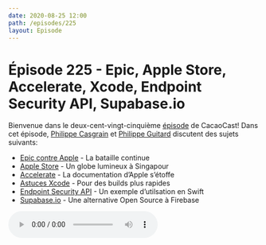 ```yaml
---
date: 2020-08-25 12:00
path: /episodes/225
layout: Episode
---
```

# Épisode 225 - Epic, Apple Store, Accelerate, Xcode, Endpoint Security API, Supabase.io
<p>Bienvenue dans le deux-cent-vingt-cinqui&egrave;me&nbsp;<a href="https://cacaocast.com/media/cacaocast_225.mp3" title="CacaoCast Episode 225">épisode</a> de CacaoCast! Dans cet épisode, <a href="http://www.twitter.com/philippec" title="Philippe Casgrain sur Twitter">Philippe Casgrain</a> et <a href="http://www.twitter.com/cacaocast" title="Philippe Guitard sur Twitter">Philippe Guitard</a> discutent des sujets suivants:</p>
<ul>
<li><a href="https://www.engadget.com/microsoft-supports-epic-in-apple-dispute-185640104.html" title="Epic contre Apple">Epic contre Apple</a> - La bataille continue</li>
<li><a href="https://www.theverge.com/2020/8/24/21399749/apple-store-retail-singapore-floating-design-marina-bay-sands" title="Apple Store">Apple Store</a> - Un globe lumineux à Singapour</li>
<li><a href="https://developer.apple.com/accelerate/" title="Accelerate">Accelerate</a> - La documentation d’Apple s’étoffe</li>
<li><a href="https://www.noodlesoft.com/blog/2020/08/24/a-couple-of-random-xcode-tips-to-speed-up-your-builds/" title="Astuces Xcode">Astuces Xcode</a> - Pour des builds plus rapides</li>
<li><a href="https://blog.trailofbits.com/2020/08/12/sinter-new-user-mode-security-enforcement-for-macos/" title="Endpoint Security API">Endpoint Security API</a> - Un exemple d’utilsation en Swift</li>
<li><a href="https://supabase.io/blog/2020/08/05/supabase-auth/" title="Supabase.io">Supabase.io</a> - Une alternative Open Source à Firebase</li>
</ul>
<p><audio controls><source src="https://cacaocast.com/media/cacaocast_225.mp3" type="audio/mpeg"><source src="https://cacaocast.com/media/cacaocast_225.mp3" type="audio/mp4">Votre navigateur ne supporte pas l'élément audio / Your browser does not support the audio element.</audio></p>
